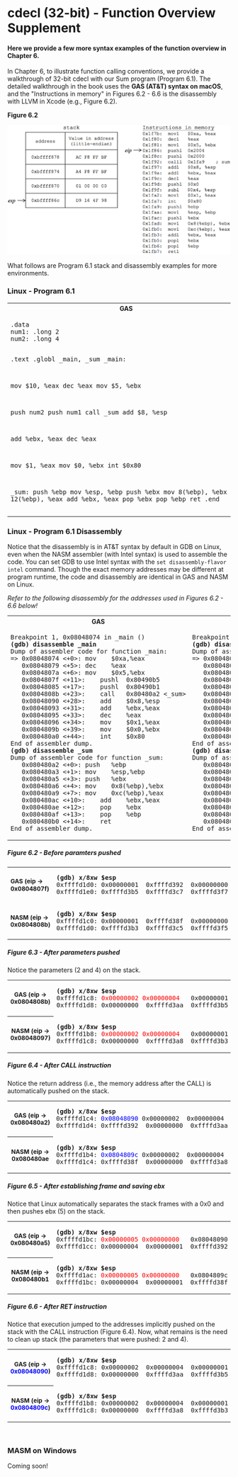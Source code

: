 # cdecl (32-bit) - Function Overview Supplement

#### Here we provide a few more syntax examples of the function overview in Chapter 6.

In Chapter 6, to illustrate function calling conventions, we provide a walkthrough of 32-bit cdecl with our Sum program (Program 6.1). The detailed walkthrough in the book uses the **GAS (AT&T) syntax on macOS**, and the "Instructions in memory" in Figures 6.2 - 6.6 is the disassembly with LLVM in Xcode (e.g., Figure 6.2).

**Figure 6.2**

<img src = "./Figure_6.2.png" alt = "Figure 6.2" width="700" border="" hspace="" vspace="">

What follows are Program 6.1 stack and disassembly examples for more environments.

### Linux - Program 6.1

<table>
<tr>
<th>GAS</th>
<th>NASM</th>
</tr>
<tr>
<td><pre style="border:0">
.data
num1: .long 2
num2: .long 4

.text
.globl _main, _sum
_main:

mov $10, %eax
dec %eax
mov $5, %ebx

push num2
push num1
call _sum
add $8, %esp

add %ebx, %eax
dec %eax

mov $1, %eax
mov $0, %ebx
int $0x80

_sum:
push %ebp
mov %esp, %ebp
push %ebx
mov 8(%ebp), %ebx
mov 12(%ebp), %eax
add %ebx, %eax
pop %ebx
pop %ebp
ret
.end
</pre></td>
<td valign="top"><pre style="border:0">
section .data
num1: dd 2
num2: dd 4

section .text
global _main, _sum
_main:

mov eax, 10
dec eax
mov ebx, 5

push DWORD[num2]
push DWORD[num1]
call _sum
add esp, 8

add eax, ebx
dec eax

mov eax, 1
mov ebx, 0
int 80h

_sum:
push ebp
mov ebp, esp
push ebx
mov ebx, [ebp + 8]
mov eax, [ebp + 12]
add eax, ebx
pop ebx
pop ebp
ret</td></pre></tr>
</table>

### Linux - Program 6.1 Disassembly

Notice that the disassembly is in AT&T syntax by default in GDB on Linux, even when the NASM assembler (with Intel syntax) is used to assemble the code. You can set GDB to use Intel syntax with the `set disassembly-flavor intel` command. Though the exact memory addresses may be different at program runtime, the code and disassembly are identical in GAS and NASM on Linux.

*Refer to the following disassembly for the addresses used in Figures 6.2 - 6.6 below!*

<table>
<tr>
<th>GAS</th>
<th>NASM</th>
</tr>
<tr>
<td><pre style="border:0">
Breakpoint 1, 0x08048074 in _main ()
<b>(gdb) disassemble _main</b>
Dump of assembler code for function _main:
=> 0x08048074 <+0>:	mov    $0xa,%eax
   0x08048079 <+5>:	dec    %eax
   0x0804807a <+6>:	mov    $0x5,%ebx
   0x0804807f <+11>:	pushl  0x80490b5
   0x08048085 <+17>:	pushl  0x80490b1
   0x0804808b <+23>:	call   0x80480a2 <_sum>
   0x08048090 <+28>:	add    $0x8,%esp
   0x08048093 <+31>:	add    %ebx,%eax
   0x08048095 <+33>:	dec    %eax
   0x08048096 <+34>:	mov    $0x1,%eax
   0x0804809b <+39>:	mov    $0x0,%ebx
   0x080480a0 <+44>:	int    $0x80
End of assembler dump.
<b>(gdb) disassemble _sum</b>
Dump of assembler code for function _sum:
   0x080480a2 <+0>:	push   %ebp
   0x080480a3 <+1>:	mov    %esp,%ebp
   0x080480a5 <+3>:	push   %ebx
   0x080480a6 <+4>:	mov    0x8(%ebp),%ebx
   0x080480a9 <+7>:	mov    0xc(%ebp),%eax
   0x080480ac <+10>:	add    %ebx,%eax
   0x080480ae <+12>:	pop    %ebx
   0x080480af <+13>:	pop    %ebp
   0x080480b0 <+14>:	ret    
End of assembler dump.
</pre></td>
<td valign="top"><pre style="border:0">
Breakpoint 1, 0x08048080 in _main ()
<b>(gdb) disassemble _main</b>
Dump of assembler code for function _main:
=> 0x08048080 <+0>:	mov    $0xa,%eax
   0x08048085 <+5>:	dec    %eax
   0x08048086 <+6>:	mov    $0x5,%ebx
   0x0804808b <+11>:	pushl  0x80490c4
   0x08048091 <+17>:	pushl  0x80490c0
   0x08048097 <+23>:	call   0x80480ae <_sum>
   0x0804809c <+28>:	add    $0x8,%esp
   0x0804809f <+31>:	add    %ebx,%eax
   0x080480a1 <+33>:	dec    %eax
   0x080480a2 <+34>:	mov    $0x1,%eax
   0x080480a7 <+39>:	mov    $0x0,%ebx
   0x080480ac <+44>:	int    $0x80
End of assembler dump.
<b>(gdb) disassemble _sum</b>
Dump of assembler code for function _sum:
   0x080480ae <+0>:	push   %ebp
   0x080480af <+1>:	mov    %esp,%ebp
   0x080480b1 <+3>:	push   %ebx
   0x080480b2 <+4>:	mov    0x8(%ebp),%ebx
   0x080480b5 <+7>:	mov    0xc(%ebp),%eax
   0x080480b8 <+10>:	add    %ebx,%eax
   0x080480ba <+12>:	pop    %ebx
   0x080480bb <+13>:	pop    %ebp
   0x080480bc <+14>:	ret    
End of assembler dump.
</pre></td>
</tr>
</table>

##### Figure 6.2 - Before paramters pushed
<table>
<tr>
<td><span style="font-size:10pt;"><strong>GAS (eip -> 0x0804807f)</strong></span</th>
<td><pre style="border:0"><b>(gdb) x/8xw $esp</b>
0xffffd1d0:	0x00000001	0xffffd392	0x00000000	0xffffd3aa
0xffffd1e0:	0xffffd3b5	0xffffd3c7	0xffffd3f7	0xffffd40d
</td>
</tr>
<tr>
<td style="font-size:10pt;"><strong>NASM (eip -> 0x0804808b)</strong></td>
<td><pre style="border:0"><b>(gdb) x/8xw $esp</b>
0xffffd1c0:	0x00000001	0xffffd38f	0x00000000	0xffffd3a8
0xffffd1d0:	0xffffd3b3	0xffffd3c5	0xffffd3f5	0xffffd40b
</td>
</tr>
</table>

##### Figure 6.3 - After parameters pushed
Notice the parameters (2 and 4) on the stack.
<table>
<tr>
<th style="font-size:10pt">GAS (eip -> 0x0804808b) </th>
<td><pre style="border:0"><b>(gdb) x/8xw $esp</b>
0xffffd1c8:	<span style="color:red;">0x00000002	0x00000004</span>	0x00000001	0xffffd392
0xffffd1d8:	0x00000000	0xffffd3aa	0xffffd3b5	0xffffd3c7  </td>
</tr>
<tr>
<th style="font-size:10pt">NASM (eip -> 0x08048097)</th>
<td><pre style="border:0"><b>(gdb) x/8xw $esp</b>
0xffffd1b8:	<span style="color:red;">0x00000002	0x00000004</span>	0x00000001	0xffffd38f
0xffffd1c8:	0x00000000	0xffffd3a8	0xffffd3b3	0xffffd3c5  </td>
</tr>
</table>

##### Figure 6.4 - After CALL instruction
Notice the return address (i.e., the memory address after the CALL) is automatically pushed on the stack.
<table>
<tr>
<th style="font-size:10pt">GAS (eip -> 0x080480a2) </th>
<td><pre style="border:0"><b>(gdb) x/8xw $esp</b>
0xffffd1c4:	<span style="color:blue;">0x08048090</span>	0x00000002	0x00000004	0x00000001
0xffffd1d4:	0xffffd392	0x00000000	0xffffd3aa	0xffffd3b5  </td>
</tr>
<tr>
<th style="font-size:10pt">NASM (eip -> 0x080480ae </th>
<td><pre style="border:0"><b>(gdb) x/8xw $esp</b>
0xffffd1b4:	<span style="color:blue;">0x0804809c</span>	0x00000002	0x00000004	0x00000001
0xffffd1c4:	0xffffd38f	0x00000000	0xffffd3a8	0xffffd3b3  </td>
</tr>
</table>

##### Figure 6.5 - After establishing frame and saving ebx
Notice that Linux automatically separates the stack frames with a 0x0 and then pushes ebx (5) on the stack.
<table>
<tr>
<th style="font-size:10pt">GAS (eip -> 0x080480a5) </th>
<td><pre style="border:0"><b>(gdb) x/8xw $esp</b>
0xffffd1bc:	<span style="color:red;">0x00000005	0x00000000</span>	0x08048090	0x00000002
0xffffd1cc:	0x00000004	0x00000001	0xffffd392	0x00000000  </td>
</tr>
<tr>
<th style="font-size:10pt">NASM (eip -> 0x080480b1 </th>
<td><pre style="border:0"><b>(gdb) x/8xw $esp</b>
0xffffd1ac:	<span style="color:red;">0x00000005	0x00000000</span>	0x0804809c	0x00000002
0xffffd1bc:	0x00000004	0x00000001	0xffffd38f	0x00000000  </td>
</tr>
</table>

##### Figure 6.6 - After RET instruction
Notice that execution jumped to the addresses implicitly pushed on the stack with the CALL instruction (Figure 6.4). Now, what remains is the need to clean up stack (the parameters that were pushed: 2 and 4).
<table>
<tr>
<th style="font-size:10pt">GAS (eip -> <span style="color:blue;">0x08048090</span>) </th>
<td><pre style="border:0"><b>(gdb) x/8xw $esp</b>
0xffffd1c8:	0x00000002	0x00000004	0x00000001	0xffffd392
0xffffd1d8:	0x00000000	0xffffd3aa	0xffffd3b5	0xffffd3c7  </td>
</tr>
<tr>
<th style="font-size:10pt">NASM (eip -> <span style="color:blue;">0x0804809c</span>) </th>
<td><pre style="border:0"><b>(gdb) x/8xw $esp</b>
0xffffd1b8:	0x00000002	0x00000004	0x00000001	0xffffd38f
0xffffd1c8:	0x00000000	0xffffd3a8	0xffffd3b3	0xffffd3c5  </td>
</tr>
</table>
<br>

### MASM on Windows

Coming soon!